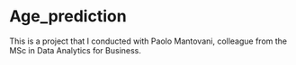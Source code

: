 # Age_prediction
This is a project that I conducted with Paolo Mantovani, colleague from the MSc in Data Analytics for Business.
